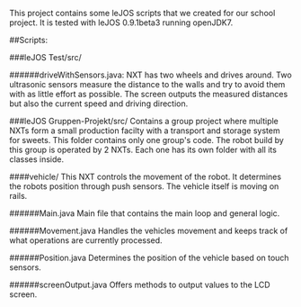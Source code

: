 This project contains some leJOS scripts that we created for our school project. It is tested with leJOS 0.9.1beta3 running openJDK7.

##Scripts:

###leJOS Test/src/

######driveWithSensors.java:
NXT has two wheels and drives around. Two ultrasonic sensors measure the distance to the walls and try to avoid them with as little effort as possible. The screen outputs the measured distances but also the current speed and driving direction.

###leJOS Gruppen-Projekt/src/
Contains a group project where multiple NXTs form a small production facilty with a transport and storage system for sweets. This folder contains only one group's code.
The robot build by this group is operated by 2 NXTs. Each one has its own folder with all its classes inside.

####vehicle/
This NXT controls the movement of the robot. It determines the robots position through push sensors. The vehicle itself is moving on rails.

######Main.java
Main file that contains the main loop and general logic.

######Movement.java
Handles the vehicles movement and keeps track of what operations are currently processed.

######Position.java
Determines the position of the vehicle based on touch sensors.

######screenOutput.java
Offers methods to output values to the LCD screen.
